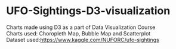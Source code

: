 # UFO-Sightings-D3-visualization
Charts made using D3 as a part of Data Visualization Course <br>
Charts used: Choropleth Map, Bubble Map and Scatterplot<br>
Dataset used:https://www.kaggle.com/NUFORC/ufo-sightings

